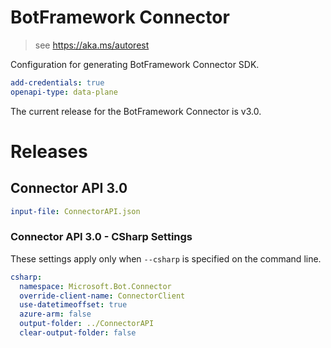 ﻿# BotFramework Connector

> see https://aka.ms/autorest

Configuration for generating BotFramework Connector SDK.

``` yaml
add-credentials: true
openapi-type: data-plane
```
The current release for the BotFramework Connector is v3.0.

# Releases

## Connector API 3.0

``` yaml
input-file: ConnectorAPI.json
```

### Connector API 3.0 - CSharp Settings
These settings apply only when `--csharp` is specified on the command line.
``` yaml $(csharp)
csharp:
  namespace: Microsoft.Bot.Connector
  override-client-name: ConnectorClient
  use-datetimeoffset: true
  azure-arm: false
  output-folder: ../ConnectorAPI
  clear-output-folder: false
```